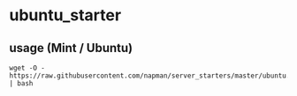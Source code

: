 # ubuntu_starter

## usage (Mint / Ubuntu)

```
wget -O - https://raw.githubusercontent.com/napman/server_starters/master/ubuntu.bash | bash
```
